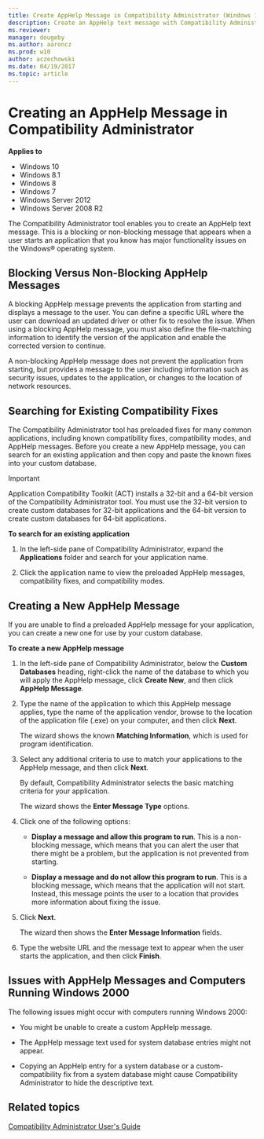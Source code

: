 ```yaml
---
title: Create AppHelp Message in Compatibility Administrator (Windows 10)
description: Create an AppHelp text message with Compatibility Administrator; a message that appears upon starting an app with major issues on the Windows® operating system.
ms.reviewer: 
manager: dougeby
ms.author: aaroncz
ms.prod: w10
author: aczechowski
ms.date: 04/19/2017
ms.topic: article
---
```


# Creating an AppHelp Message in Compatibility Administrator


**Applies to**

-   Windows 10
-   Windows 8.1
-   Windows 8
-   Windows 7
-   Windows Server 2012
-   Windows Server 2008 R2

The Compatibility Administrator tool enables you to create an AppHelp text message. This is a blocking or non-blocking message that appears when a user starts an application that you know has major functionality issues on the Windows® operating system.

## Blocking Versus Non-Blocking AppHelp Messages


A blocking AppHelp message prevents the application from starting and displays a message to the user. You can define a specific URL where the user can download an updated driver or other fix to resolve the issue. When using a blocking AppHelp message, you must also define the file-matching information to identify the version of the application and enable the corrected version to continue.

A non-blocking AppHelp message does not prevent the application from starting, but provides a message to the user including information such as security issues, updates to the application, or changes to the location of network resources.

## Searching for Existing Compatibility Fixes


The Compatibility Administrator tool has preloaded fixes for many common applications, including known compatibility fixes, compatibility modes, and AppHelp messages. Before you create a new AppHelp message, you can search for an existing application and then copy and paste the known fixes into your custom database.

> [!IMPORTANT]
> Application Compatibility Toolkit (ACT) installs a 32-bit and a 64-bit version of the Compatibility Administrator tool. You must use the 32-bit version to create custom databases for 32-bit applications and the 64-bit version to create custom databases for 64-bit applications.

 

**To search for an existing application**

1.  In the left-side pane of Compatibility Administrator, expand the **Applications** folder and search for your application name.

2.  Click the application name to view the preloaded AppHelp messages, compatibility fixes, and compatibility modes.

## Creating a New AppHelp Message


If you are unable to find a preloaded AppHelp message for your application, you can create a new one for use by your custom database.

**To create a new AppHelp message**

1.  In the left-side pane of Compatibility Administrator, below the **Custom Databases** heading, right-click the name of the database to which you will apply the AppHelp message, click **Create New**, and then click **AppHelp Message**.

2.  Type the name of the application to which this AppHelp message applies, type the name of the application vendor, browse to the location of the application file (.exe) on your computer, and then click **Next**.

    The wizard shows the known **Matching Information**, which is used for program identification.

3.  Select any additional criteria to use to match your applications to the AppHelp message, and then click **Next**.

    By default, Compatibility Administrator selects the basic matching criteria for your application.

    The wizard shows the **Enter Message Type** options.

4.  Click one of the following options:

    -   **Display a message and allow this program to run**. This is a non-blocking message, which means that you can alert the user that there might be a problem, but the application is not prevented from starting.

    -   **Display a message and do not allow this program to run**. This is a blocking message, which means that the application will not start. Instead, this message points the user to a location that provides more information about fixing the issue.

5.  Click **Next**.

    The wizard then shows the **Enter Message Information** fields.

6.  Type the website URL and the message text to appear when the user starts the application, and then click **Finish**.

## Issues with AppHelp Messages and Computers Running Windows 2000


The following issues might occur with computers running Windows 2000:

-   You might be unable to create a custom AppHelp message.

-   The AppHelp message text used for system database entries might not appear.

-   Copying an AppHelp entry for a system database or a custom-compatibility fix from a system database might cause Compatibility Administrator to hide the descriptive text.

## Related topics
[Compatibility Administrator User's Guide](compatibility-administrator-users-guide.md)
